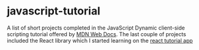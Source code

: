 # javascript-tutorial

A list of short projects completed in the JavaScript Dynamic client-side scripting tutorial offered by [MDN Web Docs](https://developer.mozilla.org/en-US/docs/Learn/JavaScript).
The last couple of projects included the React library which I started learning on the [react tutorial app](https://react-tutorial.app/)
